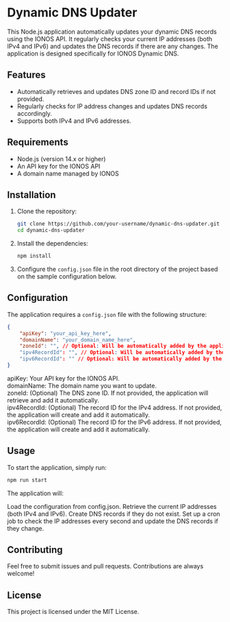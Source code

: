 # Dynamic DNS Updater

This Node.js application automatically updates your dynamic DNS records using the IONOS API. It regularly checks your current IP addresses (both IPv4 and IPv6) and updates the DNS records if there are any changes. The application is designed specifically for IONOS Dynamic DNS.

## Features

- Automatically retrieves and updates DNS zone ID and record IDs if not provided.
- Regularly checks for IP address changes and updates DNS records accordingly.
- Supports both IPv4 and IPv6 addresses.

## Requirements

- Node.js (version 14.x or higher)
- An API key for the IONOS API
- A domain name managed by IONOS

## Installation

1. Clone the repository:
    ```sh
    git clone https://github.com/your-username/dynamic-dns-updater.git
    cd dynamic-dns-updater
    ```

2. Install the dependencies:
    ```sh
    npm install
    ```

3. Configure the `config.json` file in the root directory of the project based on the sample configuration below.

## Configuration

The application requires a `config.json` file with the following structure:

```json
{
    "apiKey": "your_api_key_here",
    "domainName": "your_domain_name_here",
    "zoneId": "", // Optional: Will be automatically added by the application if not present
    "ipv4RecordId": "", // Optional: Will be automatically added by the application if not present
    "ipv6RecordId": "" // Optional: Will be automatically added by the application if not present
}
```
apiKey: Your API key for the IONOS API.<br>
domainName: The domain name you want to update.<br>
zoneId: (Optional) The DNS zone ID. If not provided, the application will retrieve and add it automatically.<br>
ipv4RecordId: (Optional) The record ID for the IPv4 address. If not provided, the application will create and add it automatically.<br>
ipv6RecordId: (Optional) The record ID for the IPv6 address. If not provided, the application will create and add it automatically.<br>

## Usage
To start the application, simply run:

```sh
npm run start
```
The application will:

Load the configuration from config.json.
Retrieve the current IP addresses (both IPv4 and IPv6).
Create DNS records if they do not exist.
Set up a cron job to check the IP addresses every second and update the DNS records if they change.

## Contributing
Feel free to submit issues and pull requests. Contributions are always welcome!

## License
This project is licensed under the MIT License.